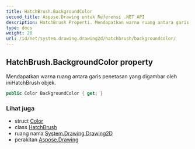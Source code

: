 ```yaml
---
title: HatchBrush.BackgroundColor
second_title: Aspose.Drawing untuk Referensi .NET API
description: HatchBrush Properti. Mendapatkan warna ruang antara garis penetasan yang digambar oleh iniHatchBrush objek.
type: docs
weight: 20
url: /id/net/system.drawing.drawing2d/hatchbrush/backgroundcolor/
---
```

## HatchBrush.BackgroundColor property

Mendapatkan warna ruang antara garis penetasan yang digambar oleh iniHatchBrush objek.

```csharp
public Color BackgroundColor { get; }
```

### Lihat juga

* struct [Color](../../../system.drawing/color/)
* class [HatchBrush](../)
* ruang nama [System.Drawing.Drawing2D](../../hatchbrush/)
* perakitan [Aspose.Drawing](../../../)


